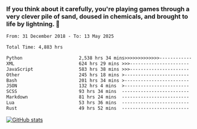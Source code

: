 ### If you think about it carefully, you're playing games through a very clever pile of sand, doused in chemicals, and brought to life by lightning.  👋


<!--START_SECTION:waka-->

```txt
From: 31 December 2018 - To: 13 May 2025

Total Time: 4,883 hrs

Python                     2,538 hrs 34 mins>>>>>>>>>>>>>------------   51.99 %
XML                        624 hrs 29 mins >>>----------------------   12.79 %
JavaScript                 583 hrs 38 mins >>>----------------------   11.95 %
Other                      245 hrs 18 mins >------------------------   05.02 %
Bash                       201 hrs 34 mins >------------------------   04.13 %
JSON                       132 hrs 4 mins  >------------------------   02.71 %
SCSS                       93 hrs 34 mins  -------------------------   01.92 %
Markdown                   81 hrs 24 mins  -------------------------   01.67 %
Lua                        53 hrs 36 mins  -------------------------   01.10 %
Rust                       49 hrs 52 mins  -------------------------   01.02 %
```

<!--END_SECTION:waka-->

[![GitHub stats](https://github-readme-stats.vercel.app/api?username=XenophonLXH&show_icons=true&theme=dark)](https://github.com/anuraghazra/github-readme-stats)
